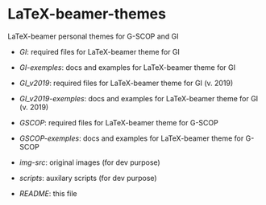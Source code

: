 # LaTeX-beamer-themes
  LaTeX-beamer personal themes for G-SCOP and GI

- *GI*:
  required files for LaTeX-beamer theme for GI

- *GI-exemples*:
  docs and examples for LaTeX-beamer theme for GI

- *GI_v2019*:
  required files for LaTeX-beamer theme for GI (v. 2019)

- *GI_v2019-exemples*:
  docs and examples for LaTeX-beamer theme for GI (v. 2019)

- *GSCOP*:
  required files for LaTeX-beamer theme for G-SCOP
  
- *GSCOP-exemples*:
  docs and examples for LaTeX-beamer theme for G-SCOP

- *img-src*:
  original images (for dev purpose)

- *scripts*:
  auxilary scripts (for dev purpose)

- *README*:
  this file
  

